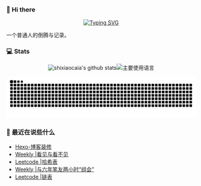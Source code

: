 ### 👋 Hi there
<div align="center">

[![Typing SVG](https://readme-typing-svg.herokuapp.com?lines=Stay+hungry%2C+Stay+foolish.;%E6%84%BF%E4%BA%BA%E4%B8%8E%E4%BA%BA%E9%83%BD%E8%83%BD%E5%A4%9F%E7%9C%9F%E8%AF%9A%E6%B2%9F%E9%80%9A%E3%80%82)](https://git.io/typing-svg)

</div>
一个普通人的倒腾与记录。

### 💻 Stats
<div align="center">

![shixiaocaia's github stats](https://github-readme-stats.vercel.app/api?username=shixiaocaia&hide_title=false&hide_border=true&show_icons=true&include_all_commits=true&line_height=20&bg_color=0,EC6C6C,FFD479,FFFC79,73FA79&theme=graywhite&locale=cn)![主要使用语言](https://github-readme-stats.vercel.app/api/top-langs/?username=shixiaocaia&hide_title=false&hide=c&hide_border=true&layout=compact&bg_color=0,73FA79,73FDFF,D783FF&theme=graywhite&locale=cn)

![snake](./assets/github-contribution-grid-snake.svg)


</div>

### 📝 最近在说些什么
<!-- BLOG-POST-LIST:START -->
- [Hexo-博客装修](https://shixiaocaia.fun/posts/57513/)
- [Weekly |看见与看不见](https://shixiaocaia.fun/posts/36836/)
- [Leetcode |哈希表](https://shixiaocaia.fun/posts/24289/)
- [Weekly |与六年笔友两小时“组会”](https://shixiaocaia.fun/posts/37572/)
- [Leetcode |链表](https://shixiaocaia.fun/posts/30258/)
<!-- BLOG-POST-LIST:END -->
